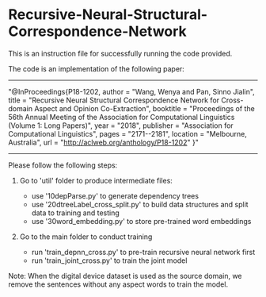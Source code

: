 # Recursive-Neural-Structural-Correspondence-Network

This is an instruction file for successfully running the code provided.

The code is an implementation of the following paper:

************************************************************************************************
"@InProceedings{P18-1202,
  author = 	"Wang, Wenya and Pan, Sinno Jialin",
  title = 	"Recursive Neural Structural Correspondence Network for Cross-domain Aspect and Opinion Co-Extraction",
  booktitle = 	"Proceedings of the 56th Annual Meeting of the Association for Computational Linguistics (Volume 1: Long Papers)",
  year = 	"2018",
  publisher = 	"Association for Computational Linguistics",
  pages = 	"2171--2181",
  location = 	"Melbourne, Australia",
  url = 	"http://aclweb.org/anthology/P18-1202"
}"
***********************************************************************************************

Please follow the following steps:
1. Go to 'util' folder to produce intermediate files:
   - use '10depParse.py' to generate dependency trees
   - use '20dtreeLabel_cross_split.py' to build data structures and split data to training and testing
   - use '30word_embedding.py' to store pre-trained word embeddings

2. Go to the main folder to conduct training
   - run 'train_depnn_cross.py' to pre-train recursive neural network first
   - run 'train_joint_cross.py' to train the joint model 


Note: When the digital device dataset is used as the source domain, we remove the sentences without any aspect words to train the model.
